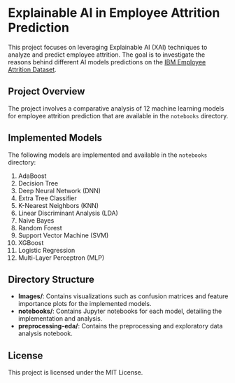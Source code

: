 # Explainable AI in Employee Attrition Prediction

This project focuses on leveraging Explainable AI (XAI) techniques to analyze and predict employee attrition. The goal is to investigate the reasons behind different AI models predictions on the [IBM Employee Attrition Dataset](https://www.kaggle.com/datasets/pavansubhasht/ibm-hr-analytics-attrition-dataset).


## Project Overview

The project involves a comparative analysis of 12 machine learning models for employee attrition prediction that are available in the `notebooks` directory.


## Implemented Models

The following models are implemented and available in the `notebooks` directory:

1. AdaBoost
2. Decision Tree
3. Deep Neural Network (DNN)
4. Extra Tree Classifier
5. K-Nearest Neighbors (KNN)
6. Linear Discriminant Analysis (LDA)
7. Naive Bayes
8. Random Forest
9. Support Vector Machine (SVM)
10. XGBoost
11. Logistic Regression
12. Multi-Layer Perceptron (MLP)


## Directory Structure

- **Images/**: Contains visualizations such as confusion matrices and feature importance plots for the implemented models.
- **notebooks/**: Contains Jupyter notebooks for each model, detailing the implementation and analysis.
- **preprocessing-eda/**: Contains the preprocessing and exploratory data analysis notebook.


## License

This project is licensed under the MIT License.


